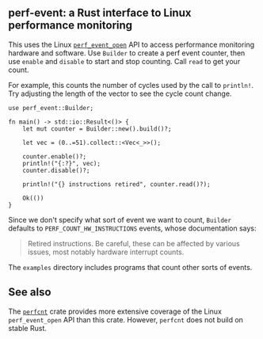 ## perf-event: a Rust interface to Linux performance monitoring

This uses the Linux [`perf_event_open`][man] API to access performance monitoring
hardware and software. Use `Builder` to create a perf event counter, then use
`enable` and `disable` to start and stop counting. Call `read` to get your
count.

For example, this counts the number of cycles used by the call to `println!`.
Try adjusting the length of the vector to see the cycle count change.

    use perf_event::Builder;

    fn main() -> std::io::Result<()> {
        let mut counter = Builder::new().build()?;

        let vec = (0..=51).collect::<Vec<_>>();

        counter.enable()?;
        println!("{:?}", vec);
        counter.disable()?;

        println!("{} instructions retired", counter.read()?);

        Ok(())
    }

Since we don't specify what sort of event we want to count, `Builder` defaults
to `PERF_COUNT_HW_INSTRUCTIONS` events, whose documentation says:

> Retired instructions. Be careful, these can be affected by various issues,
> most notably hardware interrupt counts.

The `examples` directory includes programs that count other sorts of events.

[man]: http://man7.org/linux/man-pages/man2/perf_event_open.2.html

## See also

The [`perfcnt`] crate provides more extensive coverage of the Linux
`perf_event_open` API than this crate. However, `perfcnt` does not build on
stable Rust.

[`perfcnt`]: https://crates.io/crates/perfcnt
